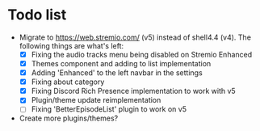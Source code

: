 # Todo list
- Migrate to https://web.stremio.com/ (v5) instead of shell4.4 (v4). The following things are what's left:
  - [x] Fixing the audio tracks menu being disabled on Stremio Enhanced 
  - [x] Themes component and adding to list implementation
  - [x] Adding 'Enhanced' to the left navbar in the settings
  - [x] Fixing about category
  - [x] Fixing Discord Rich Presence implementation to work with v5
  - [x] Plugin/theme update reimplementation
  - [ ] Fixing 'BetterEpisodeList' plugin to work on v5
- Create more plugins/themes?